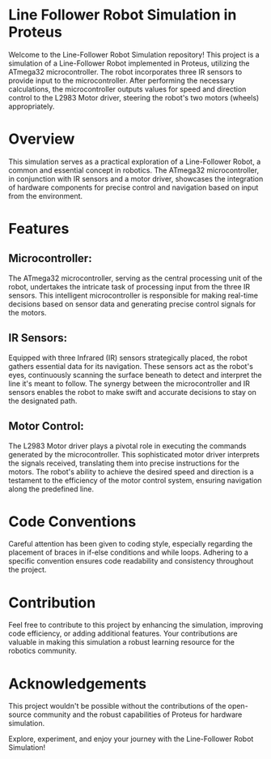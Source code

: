 # Line Follower Robot Simulation in Proteus
Welcome to the Line-Follower Robot Simulation repository! This project is a simulation of a Line-Follower Robot implemented in Proteus, utilizing the ATmega32 microcontroller. The robot incorporates three IR sensors to provide input to the microcontroller. After performing the necessary calculations, the microcontroller outputs values for speed and direction control to the L2983 Motor driver, steering the robot's two motors (wheels) appropriately.

# Overview
This simulation serves as a practical exploration of a Line-Follower Robot, a common and essential concept in robotics. The ATmega32 microcontroller, in conjunction with IR sensors and a motor driver, showcases the integration of hardware components for precise control and navigation based on input from the environment.

# Features
## Microcontroller: 
The ATmega32 microcontroller, serving as the central processing unit of the robot, undertakes the intricate task of processing input from the three IR sensors. This intelligent microcontroller is responsible for making real-time decisions based on sensor data and generating precise control signals for the motors.

## IR Sensors:
Equipped with three Infrared (IR) sensors strategically placed, the robot gathers essential data for its navigation. These sensors act as the robot's eyes, continuously scanning the surface beneath to detect and interpret the line it's meant to follow. The synergy between the microcontroller and IR sensors enables the robot to make swift and accurate decisions to stay on the designated path.

## Motor Control:
The L2983 Motor driver plays a pivotal role in executing the commands generated by the microcontroller. This sophisticated motor driver interprets the signals received, translating them into precise instructions for the motors. The robot's ability to achieve the desired speed and direction is a testament to the efficiency of the motor control system, ensuring navigation along the predefined line.

# Code Conventions
Careful attention has been given to coding style, especially regarding the placement of braces in if-else conditions and while loops. Adhering to a specific convention ensures code readability and consistency throughout the project.

# Contribution
Feel free to contribute to this project by enhancing the simulation, improving code efficiency, or adding additional features. Your contributions are valuable in making this simulation a robust learning resource for the robotics community.

# Acknowledgements
This project wouldn't be possible without the contributions of the open-source community and the robust capabilities of Proteus for hardware simulation.

Explore, experiment, and enjoy your journey with the Line-Follower Robot Simulation!
